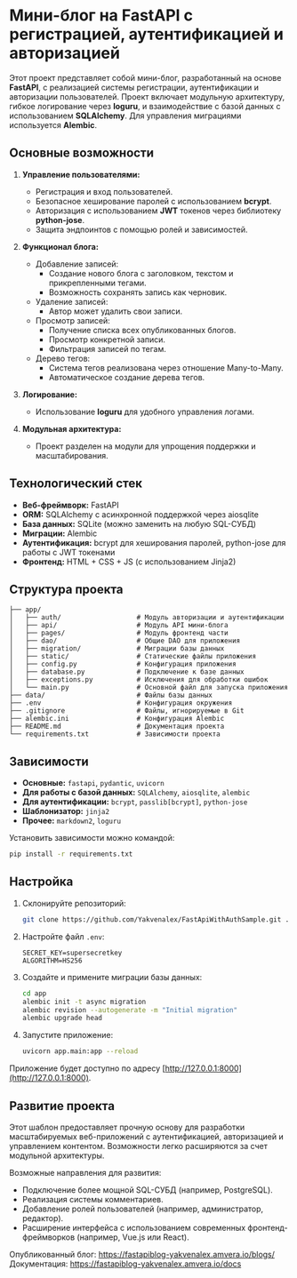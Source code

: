 # Мини-блог на FastAPI с регистрацией, аутентификацией и авторизацией

Этот проект представляет собой мини-блог, разработанный на основе **FastAPI**, с реализацией системы регистрации, аутентификации и авторизации пользователей. Проект включает модульную архитектуру, гибкое логирование через **loguru**, и взаимодействие с базой данных с использованием **SQLAlchemy**. Для управления миграциями используется **Alembic**.

## Основные возможности

1. **Управление пользователями:**
   - Регистрация и вход пользователей.
   - Безопасное хеширование паролей с использованием **bcrypt**.
   - Авторизация с использованием **JWT** токенов через библиотеку **python-jose**.
   - Защита эндпоинтов с помощью ролей и зависимостей.

2. **Функционал блога:**
   - Добавление записей:
     - Создание нового блога с заголовком, текстом и прикрепленными тегами.
     - Возможность сохранять запись как черновик.
   - Удаление записей:
     - Автор может удалить свои записи.
   - Просмотр записей:
     - Получение списка всех опубликованных блогов.
     - Просмотр конкретной записи.
     - Фильтрация записей по тегам.
   - Дерево тегов:
     - Система тегов реализована через отношение Many-to-Many.
     - Автоматическое создание дерева тегов.

3. **Логирование:**
   - Использование **loguru** для удобного управления логами.

4. **Модульная архитектура:**
   - Проект разделен на модули для упрощения поддержки и масштабирования.

## Технологический стек

- **Веб-фреймворк:** FastAPI
- **ORM:** SQLAlchemy с асинхронной поддержкой через aiosqlite
- **База данных:** SQLite (можно заменить на любую SQL-СУБД)
- **Миграции:** Alembic
- **Аутентификация:** bcrypt для хеширования паролей, python-jose для работы с JWT токенами
- **Фронтенд:** HTML + CSS + JS (с использованием Jinja2)

## Структура проекта

```
├── app/
│   ├── auth/                   # Модуль авторизации и аутентификации
│   ├── api/                    # Модуль API мини-блога
│   ├── pages/                  # Модуль фронтенд части
│   ├── dao/                    # Общие DAO для приложения
│   ├── migration/              # Миграции базы данных
│   ├── static/                 # Статические файлы приложения
│   ├── config.py               # Конфигурация приложения
│   ├── database.py             # Подключение к базе данных
│   ├── exceptions.py           # Исключения для обработки ошибок
│   └── main.py                 # Основной файл для запуска приложения
├── data/                       # Файлы базы данных
├── .env                        # Конфигурация окружения
├── .gitignore                  # Файлы, игнорируемые в Git
├── alembic.ini                 # Конфигурация Alembic
├── README.md                   # Документация проекта
└── requirements.txt            # Зависимости проекта
```

## Зависимости

- **Основные:** `fastapi`, `pydantic`, `uvicorn`
- **Для работы с базой данных:** `SQLAlchemy`, `aiosqlite`, `alembic`
- **Для аутентификации:** `bcrypt`, `passlib[bcrypt]`, `python-jose`
- **Шаблонизатор:** `jinja2`
- **Прочее:** `markdown2`, `loguru`

Установить зависимости можно командой:

```bash
pip install -r requirements.txt
```

## Настройка

1. Склонируйте репозиторий:

   ```bash
   git clone https://github.com/Yakvenalex/FastApiWithAuthSample.git .
   ```

2. Настройте файл `.env`:

   ```env
   SECRET_KEY=supersecretkey
   ALGORITHM=HS256
   ```

3. Создайте и примените миграции базы данных:

   ```bash
   cd app
   alembic init -t async migration
   alembic revision --autogenerate -m "Initial migration"
   alembic upgrade head
   ```

4. Запустите приложение:

   ```bash
   uvicorn app.main:app --reload
   ```

Приложение будет доступно по адресу [http://127.0.0.1:8000](http://127.0.0.1:8000).

## Развитие проекта

Этот шаблон предоставляет прочную основу для разработки масштабируемых веб-приложений с аутентификацией, авторизацией и управлением контентом. Возможности легко расширяются за счет модульной архитектуры.

Возможные направления для развития:
- Подключение более мощной SQL-СУБД (например, PostgreSQL).
- Реализация системы комментариев.
- Добавление ролей пользователей (например, администратор, редактор).
- Расширение интерфейса с использованием современных фронтенд-фреймворков (например, Vue.js или React).

Опубликованный блог: https://fastapiblog-yakvenalex.amvera.io/blogs/
Документация: https://fastapiblog-yakvenalex.amvera.io/docs
